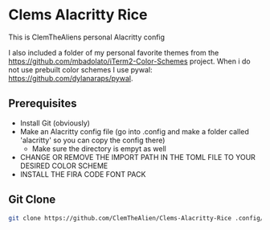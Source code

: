 # Clems Alacritty Rice

This is ClemTheAliens personal Alacritty config 

I also included a folder of my personal favorite themes from the https://github.com/mbadolato/iTerm2-Color-Schemes project. When i do not use prebuilt color schemes I use pywal: https://github.com/dylanaraps/pywal.

## Prerequisites
+ Install Git (obviously)
+ Make an Alacritty config file (go into .config and make a folder called 'alacritty' so you can copy the config there)
  + Make sure the directory is empyt as well
+ CHANGE OR REMOVE THE IMPORT PATH IN THE TOML FILE TO YOUR DESIRED COLOR SCHEME
+ INSTALL THE FIRA CODE FONT PACK 

## Git Clone
```sh
git clone https://github.com/ClemTheAlien/Clems-Alacritty-Rice .config/alacritty
```
